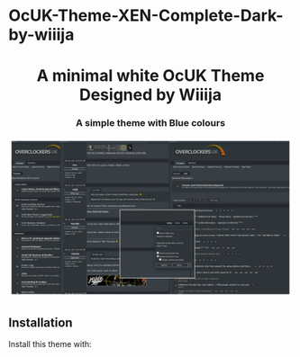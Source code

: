 # OcUK-Theme-XEN-Complete-Dark-by-wiiija


<h1 align="center">
	A minimal white OcUK Theme Designed by Wiiija
</h1>

<h3 align="center">
	A simple theme with Blue colours
</h3>

<p align="center">
	<a href="https://overclockers.co.uk/forum"></a>
</p>

<p align="center">
	<img src="Screenshot.png" alt="Screenshot of the theme" width="550">
</p>


## Installation

Install this theme with:

```install notes coming soon!
```
